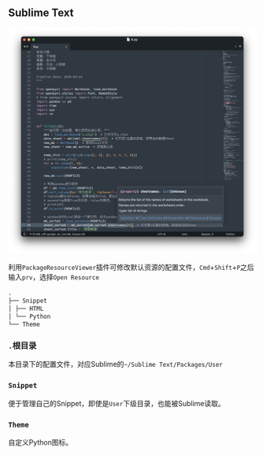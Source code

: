 ## Sublime Text

![](https://github.com/ykqmain/Config/blob/master/Sublime/Sublime.png)

利用`PackageResourceViewer`插件可修改默认资源的配置文件，`Cmd`+`Shift`+`P`之后输入`prv`，选择`Open Resource`

```
.
├── Snippet
│ ├── HTML
│ └── Python
└── Theme
```

### `.`根目录
本目录下的配置文件，对应Sublime的`~/Sublime Text/Packages/User`

### `Snippet`
便于管理自己的Snippet，即使是`User`下级目录，也能被Sublime读取。

### `Theme`
自定义Python图标。

